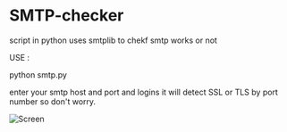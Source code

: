 # SMTP-checker
script in python uses smtplib to chekf smtp works or not 

USE : 

python smtp.py

enter your smtp host and port and logins
it will detect SSL or TLS by port number so don't worry.

![Screen](https://github.com/hrackedz/SMTP-checker/blob/main/smtp.PNG?raw=true)
